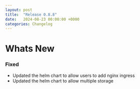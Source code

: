 ```yaml
---
layout: post
title:  "Release 0.8.8"
date:   2024-08-23 00:00:00 +0000
categories: Changelog
---
```


# Whats New

### Fixed

- Updated the helm chart to allow users to add nginx ingress
- Updated the helm chart to allow multiple storage

